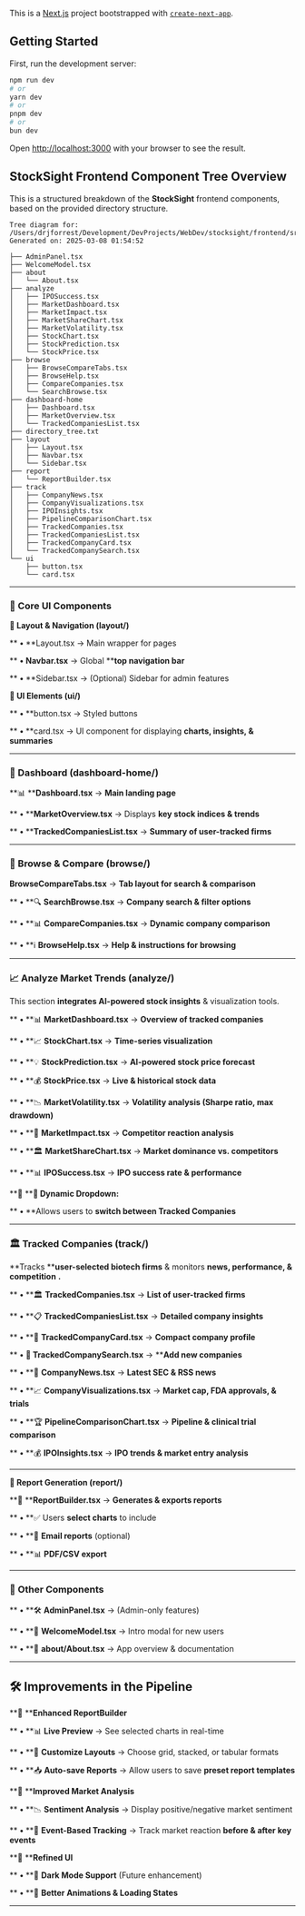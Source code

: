 This is a [Next.js](https://nextjs.org) project bootstrapped with [`create-next-app`](https://nextjs.org/docs/app/api-reference/cli/create-next-app).

## Getting Started

First, run the development server:

```bash
npm run dev
# or
yarn dev
# or
pnpm dev
# or
bun dev
```

Open [http://localhost:3000](http://localhost:3000) with your browser to see the result.

## **StockSight Frontend Component Tree Overview**

This is a structured breakdown of the **StockSight** frontend components, based on the provided directory structure.

```
Tree diagram for: /Users/drjforrest/Development/DevProjects/WebDev/stocksight/frontend/src/components/
Generated on: 2025-03-08 01:54:52

├── AdminPanel.tsx
├── WelcomeModel.tsx
├── about
│   └── About.tsx
├── analyze
│   ├── IPOSuccess.tsx
│   ├── MarketDashboard.tsx
│   ├── MarketImpact.tsx
│   ├── MarketShareChart.tsx
│   ├── MarketVolatility.tsx
│   ├── StockChart.tsx
│   ├── StockPrediction.tsx
│   └── StockPrice.tsx
├── browse
│   ├── BrowseCompareTabs.tsx
│   ├── BrowseHelp.tsx
│   ├── CompareCompanies.tsx
│   └── SearchBrowse.tsx
├── dashboard-home
│   ├── Dashboard.tsx
│   ├── MarketOverview.tsx
│   └── TrackedCompaniesList.tsx
├── directory_tree.txt
├── layout
│   ├── Layout.tsx
│   ├── Navbar.tsx
│   └── Sidebar.tsx
├── report
│   └── ReportBuilder.tsx
├── track
│   ├── CompanyNews.tsx
│   ├── CompanyVisualizations.tsx
│   ├── IPOInsights.tsx
│   ├── PipelineComparisonChart.tsx
│   ├── TrackedCompanies.tsx
│   ├── TrackedCompaniesList.tsx
│   ├── TrackedCompanyCard.tsx
│   └── TrackedCompanySearch.tsx
└── ui
    ├── button.tsx
    └── card.tsx

```

---

### **📌 Core UI Components**

**🔷 Layout & Navigation (layout/)**

**	**•**	**Layout.tsx → Main wrapper for pages

**	**•**	**Navbar.tsx** → Global ****top navigation bar**

**	**•**	**Sidebar.tsx → (Optional) Sidebar for admin features

**🔷 UI Elements (ui/)**

**	**•**	**button.tsx → Styled buttons

**	**•**	**card.tsx → UI component for displaying **charts, insights, & summaries**

---

### **🏡 Dashboard (dashboard-home/)**

**📊 ****Dashboard.tsx** → **Main landing page**

**	**•**	****MarketOverview.tsx** → Displays **key stock indices & trends**

**	**•**	****TrackedCompaniesList.tsx** → **Summary of user-tracked firms**

---

### **🔎 Browse & Compare (browse/)**

**BrowseCompareTabs.tsx** → **Tab layout for search & comparison**

**	**•**	**🔍 **SearchBrowse.tsx** → **Company search & filter options**

**	**•**	**📊 **CompareCompanies.tsx** → **Dynamic company comparison**

**	**•**	**ℹ️ **BrowseHelp.tsx** → **Help & instructions for browsing**

---

### **📈 Analyze Market Trends (analyze/)**

This section **integrates AI-powered stock insights** & visualization tools.

**	**•**	**📊 **MarketDashboard.tsx** → **Overview of tracked companies**

**	**•**	**📈 **StockChart.tsx** → **Time-series visualization**

**	**•**	**💡 **StockPrediction.tsx** → **AI-powered stock price forecast**

**	**•**	**💰 **StockPrice.tsx** → **Live & historical stock data**

**	**•**	**📉 **MarketVolatility.tsx** → **Volatility analysis (Sharpe ratio, max drawdown)**

**	**•**	**🔄 **MarketImpact.tsx** → **Competitor reaction analysis**

**	**•**	**🏛 **MarketShareChart.tsx** → **Market dominance vs. competitors**

**	**•**	**📊 **IPOSuccess.tsx** → **IPO success rate & performance**

**🔽 ****🔀 Dynamic Dropdown:**

**	**•**	**Allows users to **switch between Tracked Companies**

---

### **🏛 Tracked Companies (track/)**

**Tracks ****user-selected biotech firms** & monitors  **news, performance, & competition** **.**

**	**•**	**🏛 **TrackedCompanies.tsx** → **List of user-tracked firms**

**	**•**	**📋 **TrackedCompaniesList.tsx** → **Detailed company insights**

**	**•**	**📜 **TrackedCompanyCard.tsx** → **Compact company profile**

**	**•**	**🔎 TrackedCompanySearch.tsx** → ****Add new companies**

**	**•**	**📰 **CompanyNews.tsx** → **Latest SEC & RSS news**

**	**•**	**📈 **CompanyVisualizations.tsx** → **Market cap, FDA approvals, & trials**

**	**•**	**🏆 **PipelineComparisonChart.tsx** → **Pipeline & clinical trial comparison**

**	**•**	**💰 **IPOInsights.tsx** → **IPO trends & market entry analysis**

---

**📑 Report Generation (report/)**

**📄 ****ReportBuilder.tsx** → **Generates & exports reports**

**	**•**	**✅ Users **select charts** to include

**	**•**	**📧 **Email reports** (optional)

**	**•**	**📊 **PDF/CSV export**

---

### **📌 Other Components**

**	**•**	**🛠 **AdminPanel.tsx** → (Admin-only features)

**	**•**	**🎉 **WelcomeModel.tsx** → Intro modal for new users

**	**•**	**📄 **about/About.tsx** → App overview & documentation

---

## **🛠 Improvements in the Pipeline**

**🔹 ****Enhanced ReportBuilder**

**	**•**	**📊 **Live Preview** → See selected charts in real-time

**	**•**	**🎨 **Customize Layouts** → Choose grid, stacked, or tabular formats

**	**•**	**📥 **Auto-save Reports** → Allow users to save **preset report templates**

**🔹 ****Improved Market Analysis**

**	**•**	**📉 **Sentiment Analysis** → Display positive/negative market sentiment

**	**•**	**📅 **Event-Based Tracking** → Track market reaction **before & after key events**

**🔹 ****Refined UI**

**	**•**	**🎨 **Dark Mode Support** (Future enhancement)

**	**•**	**🔄 **Better Animations & Loading States**

---
